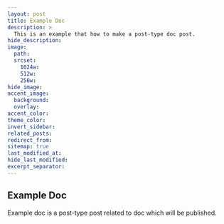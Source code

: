 ```yaml
---
layout: post
title: Example Doc
description: >
  This is an example that how to make a post-type doc post.
hide_description:
image:
  path:
  srcset:
    1024w:
    512w:
    256w:
hide_image:
accent_image:
  background:
  overlay:
accent_color:
theme_color:
invert_sidebar:
related_posts:
redirect_from:
sitemap: true
last_modified_at:
hide_last_modified:
excerpt_separator:
---
```


## Example Doc

Example doc is a post-type post related to doc which will be published.
